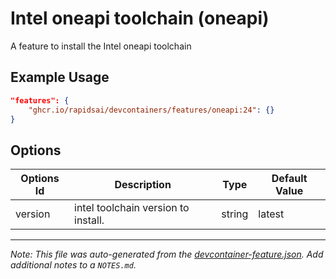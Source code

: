 
# Intel oneapi toolchain (oneapi)

A feature to install the Intel oneapi toolchain

## Example Usage

```json
"features": {
    "ghcr.io/rapidsai/devcontainers/features/oneapi:24": {}
}
```

## Options

| Options Id | Description | Type | Default Value |
|-----|-----|-----|-----|
| version | intel toolchain version to install. | string | latest |



---

_Note: This file was auto-generated from the [devcontainer-feature.json](https://github.com/rapidsai/devcontainers/blob/main/features/src/oneapi/devcontainer-feature.json).  Add additional notes to a `NOTES.md`._
